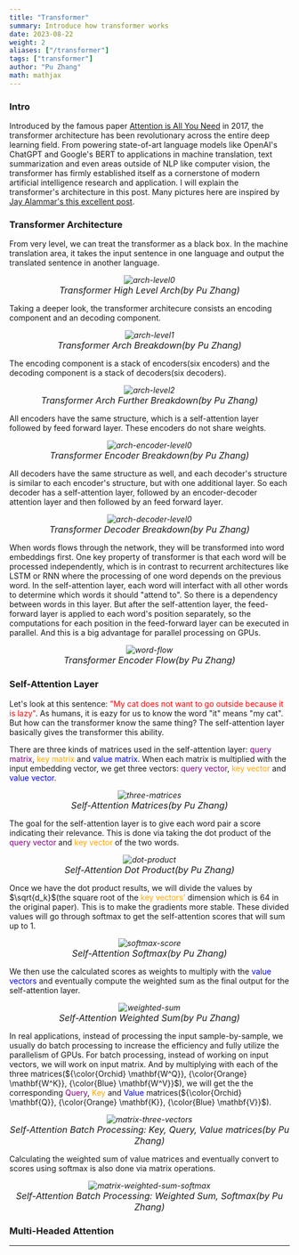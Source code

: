 ```yaml
---
title: "Transformer"
summary: Introduce how transformer works
date: 2023-08-22
weight: 2
aliases: ["/transformer"]
tags: ["transformer"]
author: "Pu Zhang"
math: mathjax
---
```


### Intro

Introduced by the famous paper [Attention is All You Need](https://arxiv.org/abs/1706.03762) in 2017, the transformer architecture has been revolutionary across the entire deep learning field. From powering state-of-art language models like OpenAI's ChatGPT and Google's BERT to applications in machine translation, text summarization and even areas outside of NLP like computer vision, the transformer has firmly established itself as a cornerstone of modern artificial intelligence research and application. I will explain the transformer's architecture in this post. Many pictures here are inspired by [Jay Alammar's this excellent post](https://jalammar.github.io/illustrated-transformer/).

### Transformer Architecture

From very level, we can treat the transformer as a black box. In the machine translation area, it takes the input sentence in one language and output the translated sentence in another language. 
*<center>![arch-level0](images/arch-level0.png)</center>*
*<center><font size="3">Transformer High Level Arch(by Pu Zhang)</font></center>*

Taking a deeper look, the transformer architecure consists an encoding component and an decoding component. 

*<center>![arch-level1](images/arch-level1.png)</center>*
*<center><font size="3">Transformer Arch Breakdown(by Pu Zhang)</font></center>*

The encoding component is a stack of encoders(six encoders) and the decoding component is a stack of decoders(six decoders). 

*<center>![arch-level2](images/arch-level2.png)</center>*
*<center><font size="3">Transformer Arch Further Breakdown(by Pu Zhang)</font></center>*

All encoders have the same structure, which is a self-attention layer followed by feed forward layer. These encoders do not share weights.

*<center>![arch-encoder-level0](images/arch-encoder-level0.png)</center>*
*<center><font size="3">Transformer Encoder Breakdown(by Pu Zhang)</font></center>*

All decoders have the same structure as well, and each decoder's structure is similar to each encoder's structure, but with one additional layer. So each decoder has a self-attention layer, followed by an encoder-decoder attention layer and then followed by an feed forward layer.

*<center>![arch-decoder-level0](images/arch-decoder-level0.png)</center>*
*<center><font size="3">Transformer Decoder Breakdown(by Pu Zhang)</font></center>*

When words flows through the network, they will be transformed into word embeddings first. One key property of transformer is that each word will be processed independently, which is in contrast to recurrent architectures like LSTM or RNN where the processing of one word depends on the previous word. In the self-attention layer, each word will interfact with all other words to determine which words it should "attend to". So there is a dependency between words in this layer. But after the self-attention layer, the feed-forward layer is applied to each word's position separately, so the computations for each position in the feed-forward layer can be executed in parallel. And this is a big advantage for parallel processing on GPUs.

*<center>![word-flow](images/word-flow.png)</center>*
*<center><font size="3">Transformer Encoder Flow(by Pu Zhang)</font></center>*

### Self-Attention Layer

Let's look at this sentence: <span style="color: red;">"My cat does not want to go outside because it is lazy"</span>. As humans, it is eazy for us to know the word "it" means "my cat". But how can the transformer know the same thing? The self-attention layer basically gives the transformer this ability. 

There are three kinds of matrices used in the self-attention layer: <span style="color: purple;">query matrix</span>, <span style="color: orange;">key matrix</span> and <span style="color: blue;">value matrix</span>. When each matrix is multiplied with the input embedding vector, we get three vectors: <span style="color: purple;">query vector</span>, <span style="color: orange;">key vector</span> and <span style="color: blue;">value vector</span>. 

*<center>![three-matrices](images/three-matrices.png)</center>*
*<center><font size="3">Self-Attention Matrices(by Pu Zhang)</font></center>*

The goal for the self-attention layer is to give each word pair a score indicating their relevance. This is done via taking the dot product of the <span style="color: purple;">query vector</span> and <span style="color: orange;">key vector</span> of the two words.  

*<center>![dot-product](images/dot-product.png)</center>*
*<center><font size="3">Self-Attention Dot Product(by Pu Zhang)</font></center>*

Once we have the dot product results, we will divide the values by $\sqrt{d_k}$(the square root of the <span style="color: orange;">key vectors'</span> dimension which is 64 in the original paper). This is to make the gradients more stable. These divided values will go through softmax to get the self-attention scores that will sum up to 1.

*<center>![softmax-score](images/softmax-score.png)</center>*
*<center><font size="3">Self-Attention Softmax(by Pu Zhang)</font></center>*

We then use the calculated scores as weights to multiply with the <span style="color: blue;">value vectors</span> and eventually compute the weighted sum as the final output for the self-attention layer.

*<center>![weighted-sum](images/weighted-sum.png)</center>*
*<center><font size="3">Self-Attention Weighted Sum(by Pu Zhang)</font></center>*

In real applications, instead of processing the input sample-by-sample, we usually do batch processing to increase the efficiency and fully utilize the parallelism of GPUs. For batch processing, instead of working on input vectors, we will work on input matrix. And by multiplying with each of the three matrices(${\color{Orchid} \mathbf{W^Q}}, {\color{Orange} \mathbf{W^K}}, {\color{Blue} \mathbf{W^V}}$), we will get the the corresponding <span style="color: purple;">Query</span>, <span style="color: orange;">Key</span> and <span style="color: blue;">Value</span> matrices(${\color{Orchid} \mathbf{Q}}, {\color{Orange} \mathbf{K}}, {\color{Blue} \mathbf{V}}$).

*<center>![matrix-three-vectors](images/matrix-three-vectors.png)</center>*
*<center><font size="3">Self-Attention Batch Processing: Key, Query, Value matrices(by Pu Zhang)</font></center>*

Calculating the weighted sum of value matrices and eventually convert to scores using softmax is also done via matrix operations.


*<center>![matrix-weighted-sum-softmax](images/matrix-weighted-sum-softmax.png)</center>*
*<center><font size="3">Self-Attention Batch Processing: Weighted Sum, Softmax(by Pu Zhang)</font></center>*

### Multi-Headed Attention



---